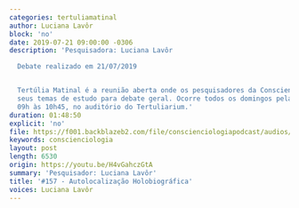 ```yaml
---
categories: tertuliamatinal
author: Luciana Lavôr
block: 'no'
date: 2019-07-21 09:00:00 -0306
description: 'Pesquisadora: Luciana Lavôr

  Debate realizado em 21/07/2019


  Tertúlia Matinal é a reunião aberta onde os pesquisadores da Conscienciologia apresentam
  seus temas de estudo para debate geral. Ocorre todos os domingos pela manhã, das
  09h às 10h45, no auditório do Tertuliarium.'
duration: 01:48:50
explicit: 'no'
file: https://f001.backblazeb2.com/file/conscienciologiapodcast/audios/H4vGahczGtA.mp3
keywords: conscienciologia
layout: post
length: 6530
origin: https://youtu.be/H4vGahczGtA
summary: 'Pesquisador: Luciana Lavôr'
title: '#157 - Autolocalização Holobiográfica'
voices: Luciana Lavôr
---
```


